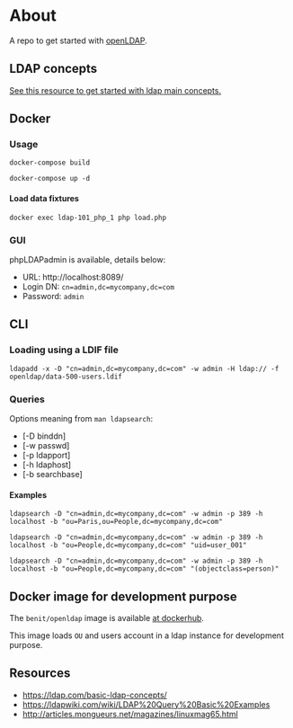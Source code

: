 # About

A repo to get started with [openLDAP](https://en.wikipedia.org/wiki/OpenLDAP).

## LDAP concepts

[See this resource to get started with ldap main concepts.](doc/concepts.md)

## Docker

### Usage

    docker-compose build

    docker-compose up -d
    
#### Load data fixtures

    docker exec ldap-101_php_1 php load.php   
    
### GUI

phpLDAPadmin is available, details below: 

* URL: http://localhost:8089/
* Login DN: `cn=admin,dc=mycompany,dc=com`
* Password: `admin`

## CLI

### Loading using a LDIF file

    ldapadd -x -D "cn=admin,dc=mycompany,dc=com" -w admin -H ldap:// -f openldap/data-500-users.ldif
        
### Queries

Options meaning from `man ldapsearch`:

* [-D binddn]
* [-w passwd]
* [-p ldapport]
* [-h ldaphost]
* [-b searchbase]  


#### Examples

    ldapsearch -D "cn=admin,dc=mycompany,dc=com" -w admin -p 389 -h localhost -b "ou=Paris,ou=People,dc=mycompany,dc=com"
    
    ldapsearch -D "cn=admin,dc=mycompany,dc=com" -w admin -p 389 -h localhost -b "ou=People,dc=mycompany,dc=com" "uid=user_001"
    
    ldapsearch -D "cn=admin,dc=mycompany,dc=com" -w admin -p 389 -h localhost -b "ou=People,dc=mycompany,dc=com" "(objectclass=person)"


## Docker image for development purpose

The `benit/openldap` image is available [at dockerhub](https://hub.docker.com/r/benit/openldap).

This image loads `OU` and users account in a ldap instance for development purpose. 
    
## Resources
    
* https://ldap.com/basic-ldap-concepts/
* https://ldapwiki.com/wiki/LDAP%20Query%20Basic%20Examples
* http://articles.mongueurs.net/magazines/linuxmag65.html